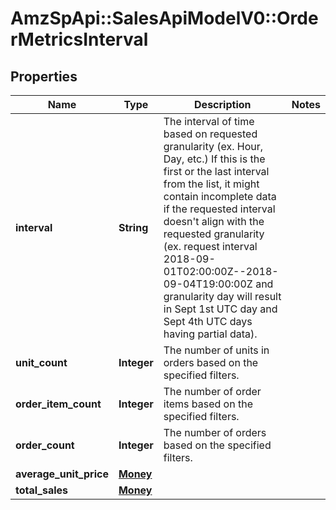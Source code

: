 # AmzSpApi::SalesApiModelV0::OrderMetricsInterval

## Properties
Name | Type | Description | Notes
------------ | ------------- | ------------- | -------------
**interval** | **String** | The interval of time based on requested granularity (ex. Hour, Day, etc.) If this is the first or the last interval from the list, it might contain incomplete data if the requested interval doesn&#x27;t align with the requested granularity (ex. request interval 2018-09-01T02:00:00Z--2018-09-04T19:00:00Z and granularity day will result in Sept 1st UTC day and Sept 4th UTC days having partial data). | 
**unit_count** | **Integer** | The number of units in orders based on the specified filters. | 
**order_item_count** | **Integer** | The number of order items based on the specified filters. | 
**order_count** | **Integer** | The number of orders based on the specified filters. | 
**average_unit_price** | [**Money**](Money.md) |  | 
**total_sales** | [**Money**](Money.md) |  | 

